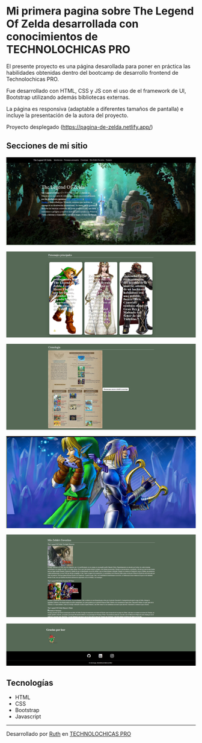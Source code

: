 # Mi primera pagina sobre The Legend Of Zelda desarrollada con conocimientos de TECHNOLOCHICAS PRO

El presente proyecto es una página desarollada para poner en práctica las habilidades obtenidas dentro del bootcamp de desarrollo frontend de Technolochicas PRO.

Fue desarrollado con HTML, CSS y JS con el uso de el framework de UI, Bootstrap utilizando además bibliotecas externas. 

La página es responsiva (adaptable a diferentes tamaños de pantalla) e incluye la presentación de la autora del proyecto.

Proyecto desplegado (https://pagina-de-zelda.netlify.app/)

## Secciones de mi sitio

![Introducción](assets/readme/Introduccion.jpeg)

![Personajes Principales](assets/readme/personajes%20principales.jpeg)

![Cronología](assets/readme/cronologia.jpeg)

![Carousel](assets/readme/carrousel.jpeg)

![TMis Zelda's Favoritos](assets/readme/miszeldasfavs.jpeg)

![Contacto](assets/readme/contacto.jpeg)


## Tecnologías


* HTML
* CSS
* Bootstrap 
* Javascript

---
Desarrollado  por [Ruth](https://www.instagram.com/schatten_neider?igsh=eDBhbmcwcGVvMWUx&utm_source=qr) en [TECHNOLOCHICAS PRO](https://tecnolochicas.mx/)
